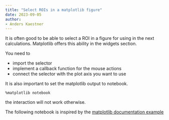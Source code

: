 ```yaml
---
title: "Select ROIs in a matplotlib figure"
date: 2023-09-05
author:
- Anders Kaestner
---
```


It is often good to be able to select a ROI in a figure for using in the next calculations. Matplotlib offers this ability in the widgets section. 

You need to 
- import the selector
- implement a callback function for the mouse actions
- connect the selector with the plot axis you want to use

It is also important to set the matplotlib output to notebook.
```
%matplotlib notebook
```
the interaction will not work otherwise.

The following notebook is inspired by the [matplotlib documentation example](https://matplotlib.org/stable/gallery/widgets/rectangle_selector.html)






